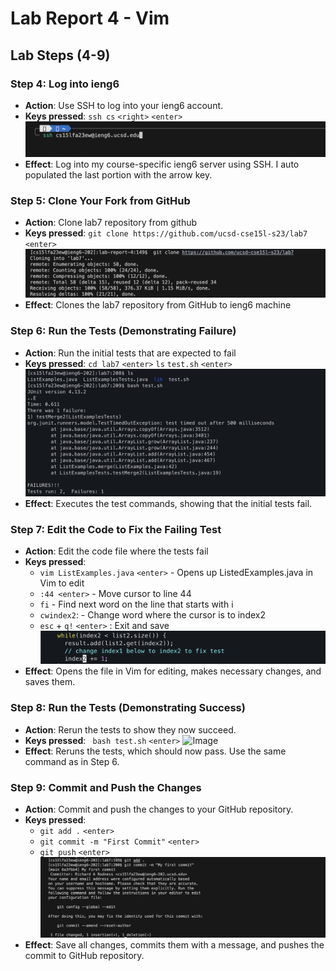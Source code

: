 # Lab Report 4 - Vim 

## Lab Steps (4-9)
### Step 4: Log into ieng6
- **Action**: Use SSH to log into your ieng6 account.
- **Keys pressed**: `ssh cs` `<right>` `<enter>`
![Image](ssh-sign-on.png)
- **Effect**: Log into my course-specific ieng6 server using SSH. I auto populated the last portion with the arrow key. 

### Step 5: Clone Your Fork from GitHub
- **Action**: Clone lab7 repository from github
- **Keys pressed**: `git clone https://github.com/ucsd-cse15l-s23/lab7`  `<enter>`
![Image](git-clone.png)
- **Effect**: Clones the lab7 repository from GitHub to ieng6 machine

### Step 6: Run the Tests (Demonstrating Failure)
- **Action**: Run the initial tests that are expected to fail 
- **Keys pressed**: `cd lab7` `<enter>` `ls` `test.sh` `<enter>`
![Image](test-fail.png)
- **Effect**: Executes the test commands, showing that the initial tests fail. 

### Step 7: Edit the Code to Fix the Failing Test
- **Action**: Edit the code file where the tests fail
- **Keys pressed**: 
    - `vim ListExamples.java` `<enter>` - Opens up ListedExamples.java in Vim to edit 
    - `:44 <enter>`  - Move cursor to line 44 
    - `fi` - Find next word on the line that starts with i 
    - `cwindex2`: - Change word where the cursor is to index2
    - `esc` + `q!` `<enter>` : Exit and save
 ![Image](edit.png)
- **Effect**: Opens the file in Vim for editing, makes necessary changes, and saves them. 

### Step 8: Run the Tests (Demonstrating Success)
- **Action**: Rerun the tests to show they now succeed.
- **Keys pressed**: ` bash test.sh` `<enter>`
![Image](test-pass.png)
- **Effect**: Reruns the tests, which should now pass. Use the same command as in Step 6.

### Step 9: Commit and Push the Changes
- **Action**: Commit and push the changes to your GitHub repository.
- **Keys pressed**: 
    - `git add .` `<enter>`  
    - `git commit -m "First Commit"` `<enter>`
    - `git push` `<enter>`
 ![Image](git-commit.png)
- **Effect**: Save all changes, commits them with a message, and pushes the commit to GitHub repository.

